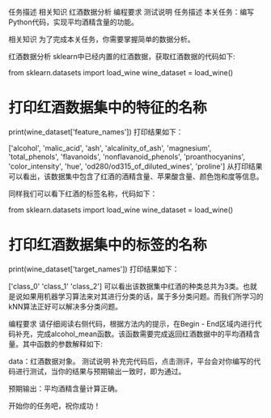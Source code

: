 任务描述
相关知识
红酒数据分析
编程要求
测试说明
任务描述
本关任务：编写Python代码，实现平均酒精含量的功能。

相关知识
为了完成本关任务，你需要掌握简单的数据分析。

红酒数据分析
sklearn中已经内置的红酒数据，获取红酒数据的代码如下:

from sklearn.datasets import load_wine
wine_dataset = load_wine()
# 打印红酒数据集中的特征的名称
print(wine_dataset['feature_names'])
打印结果如下：

['alcohol', 'malic_acid', 'ash', 'alcalinity_of_ash', 'magnesium', 'total_phenols', 'flavanoids', 'nonflavanoid_phenols', 'proanthocyanins', 'color_intensity', 'hue', 'od280/od315_of_diluted_wines', 'proline']
从打印结果可以看出，该数据集中包含了红酒的酒精含量、苹果酸含量、颜色饱和度等信息。

同样我们可以看下红酒的标签名称，代码如下：

from sklearn.datasets import load_wine
wine_dataset = load_wine()
# 打印红酒数据集中的标签的名称
print(wine_dataset['target_names'])
打印结果如下：

['class_0' 'class_1' 'class_2']
可以看出该数据集中红酒的种类总共为3类。也就是说如果用机器学习算法来对其进行分类的话，属于多分类问题。而我们所学习的kNN算法正好可以解决多分类问题。

编程要求
请仔细阅读右侧代码，根据方法内的提示，在Begin - End区域内进行代码补充，完成alcohol_mean函数。该函数需要完成返回红酒数据中的平均酒精含量。其中函数的参数解释如下:

data：红酒数据对象。
测试说明
补充完代码后，点击测评，平台会对你编写的代码进行测试，当你的结果与预期输出一致时，即为通过。

预期输出：平均酒精含量计算正确。

开始你的任务吧，祝你成功！